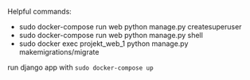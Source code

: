 Helpful commands:
- sudo docker-compose run web python manage.py createsuperuser
- sudo docker-compose run web python manage.py shell
- sudo docker exec projekt_web_1 python manage.py makemigrations/migrate




run django app with `sudo docker-compose up`
